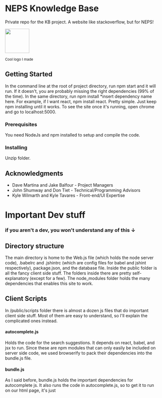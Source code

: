 # NEPS Knowledge Base

Private repo for the KB project. A website like stackoverflow, but for NEPS!

<img src="/public/images/favicon.ico" width="80" height="80" />

<sup>Cool logo I made</sup>


## Getting Started

In the command line at the root of project directory, run npm start and it will run. If it doesn't,
you are probably missing the right dependencies (99% of the time). In the same directory, run npm install 
*insert dependency name here. For example, if I want react, npm install react. Pretty simple. Just keep npm
installing until it works. To see the site once it's running, open chrome and go to localhost:5000.

### Prerequisites

You need NodeJs and npm installed to setup and compile the code.

### Installing

Unzip folder.

## Acknowledgments

* Dave Martina and Jake Balfour - Project Managers
* John Shumway and Don Tiet - Technical/Programming Advisors
* Kyle Wilmarth and Kyle Tavares - Front-end/UI Expertise

# Important Dev stuff
### if you aren't a dev, you won't understand any of this ↓

## Directory structure

The main directory is home to the Web.js file (which holds the node server code), .babelrc and .jshintrc
(which are config files for babel and jshint respectively), package.json, and the database file. Inside the 
public folder is all the fancy client side stuff. The folders inside there are pretty self-explanatory 
(except for a few). The node_modules folder holds the many dependencies that enables this site to work.

## Client Scripts

In /public/scripts folder there is almost a dozen js files that do important client side stuff. Most of them
are easy to understand, so I'll explain the complicated ones instead. 

#### autocomplete.js 

Holds the code for the search suggestions. It depends on react, babel,
and jsx to run. Since these are npm modules that can only easily be included on server side code,
we used browserify to pack their dependencies into the bundle.js file.

#### bundle.js

As I said before, bundle.js holds the important dependencies for autocomplete js. It also runs the code in
autocomplete.js, so to get it to run on our html page, it's just <script src="../scripts/bundle.js"/>

#### realtime.socket.js

Listens on a websocket for any events. On a 'received' event,
jQuery is used to append the newly posted article data to the display. Relies on socket.io to function.

## Built With

* [jQuery](https://jquery.com/) - Used for client side coding
* [SQLite](https://www.sqlite.org/) - Database
* [express](https://expressjs.com/) - Used for web framework
* [browserify](http://browserify.org/) - Packages npm modules for client-side use
* [Node](https://nodejs.org/en/) - Used for back-end
* [async](https://github.com/caolan/async) - Used to asynchronously loop through DB queries for search engine
* [quill](https://quilljs.com/) - Rich text box editor
* [ejs](http://www.embeddedjs.com/) - Templating engine
* [react](https://facebook.github.io/react/) - Used for material-ui autocomplete/ search suggestions
* [bootstrap](http://getbootstrap.com/) - Helped the site look pretty :)
* [nodemon](https://github.com/remy/nodemon) - Monitor for any changes in your node.js application and automatically restart the server
* [leven-sort](https://www.npmjs.com/package/leven-sort) - Algorithm used for search engine
* [Atom](https://atom.io/) - Text Editor/IDE used for development
* [Socket.io](https://socket.io/) - Used for websocket code

### Important Commands

* npm start 
    - starts the server (duh)
* browserify ./public/scripts/autocomplete.js > ./public/scripts/bundle.js 
    - finds all dependencies for autocomplete and puts them bundle.js along with the autocomplete.js source code

### Important files - don't delete these
* .babelrc
    - tells babel (a compiler for js) what presets/plugins the code is using in order to compile
* package.json
    - tells npm our dependencies, and tells browserify our babel plugins in order to link our modules.
* db.sqlite
    - the database, you can open it with SQLite Manager
* Web.js
    - the server code, a huge mess of callbacks

### Not-so Important files - delete these if you want idc
* jshintrc
    - only need this if you're using atom

## Authors

* **Adam Espinola** - *Initial Server Programmer* - (adamsp123@gmail.com)

* **Patrick Kennedy** - *Initial Client Programmer* - (patchkennedy56@gmail.com)


